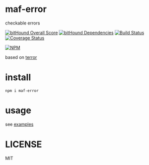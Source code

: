 # maf-error

checkable errors

[![bitHound Overall Score](https://www.bithound.io/github/mafjs/error/badges/score.svg)](https://www.bithound.io/github/mafjs/error)
[![bitHound Dependencies](https://www.bithound.io/github/mafjs/error/badges/dependencies.svg)](https://www.bithound.io/github/mafjs/error/master/dependencies/npm)
[![Build Status](https://travis-ci.org/mafjs/error.svg?branch=master)](https://travis-ci.org/mafjs/error)
[![Coverage Status](https://coveralls.io/repos/github/mafjs/error/badge.svg?branch=master)](https://coveralls.io/github/mafjs/error?branch=master)

[![NPM](https://nodei.co/npm/maf-error.png?downloads=true&downloadRank=true&stars=true)](https://nodei.co/npm/maf-error/)



based on [terror](https://github.com/nodules/terror)

# install

```
npm i maf-error
```

# usage

see [examples](https://github.com/mafjs/error/tree/master/examples)

# LICENSE

MIT
